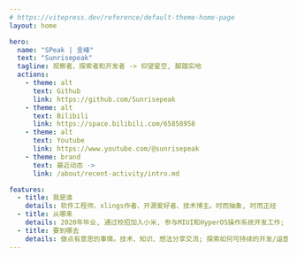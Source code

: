 ```yaml
---
# https://vitepress.dev/reference/default-theme-home-page
layout: home

hero:
  name: "SPeak | 言峰"
  text: "Sunrisepeak"
  tagline: 观察者、探索者和开发者 -> 仰望星空, 脚踏实地
  actions:
    - theme: alt
      text: Github
      link: https://github.com/Sunrisepeak
    - theme: alt
      text: Bilibili
      link: https://space.bilibili.com/65858958
    - theme: alt
      text: Youtube
      link: https://www.youtube.com/@sunrisepeak
    - theme: brand
      text: 最近动态 ->
      link: /about/recent-activity/intro.md

features:
  - title: 我是谁
    details: 软件工程师、xlings作者、开源爱好者、技术博主。时而抽象, 时而正经
  - title: 从哪来
    details: 2020年毕业, 通过校招加入小米, 参与MIUI和HyperOS操作系统开发工作; 2023年起专注于开源生态与可持续发展的探索和研究, 随后创建了d2learn社区、xlings包管理器、mcpp教程等项目...
  - title: 要到哪去
    details: 做点有意思的事情。技术、知识、想法分享交流; 探索如何可持续的开发/运营一个开源项目并产生社会价值
---
```


<script setup>

const pr_projects = [
  {
    name: 'xlings',
    img: 'https://xlings.d2learn.org/imgs/xlings-logo.png',
    url: 'https://xlings.d2learn.org'
  },
  {
    name: 'AOSP',
    img: 'imgs/aosp.svg',
    url: 'https://cs.android.com/android'
  },
  {
    name: 'mcpp-standard',
    url: 'https://github.com/Sunrisepeak/mcpp-standard'
  },
  {
    name: 'xmake',
    img: 'imgs/xmake.png',
    url: 'https://xmake.io'
  },
  {
    name: 'ImGUI',
    url: 'https://github.com/ocornut/imgui'
  },
  {
    name: 'tbox',
    img: 'imgs/tbox.png',
    url: 'https://github.com/tboox/tbox'
  },
  {
    name: 'vuejs-docs',
    img: 'imgs/vuejs.svg',
    url: 'https://vuejs.org'
  },
  {
    name: 'Linux',
    img: 'imgs/linux.svg',
    url: 'https://github.com/torvalds/linux'
  },
  {
    name: 'LVGL',
    img: 'imgs/lvgl.png',
    url: 'https://github.com/lvgl/lvgl'
  },
  {
    name: 'project-graph',
    img: 'imgs/project-graph.svg',
    url: 'https://github.com/ant-design/ant-design'
  },
]

const current_projects = [
  {
    name: 'xlings',
    img: 'https://xlings.d2learn.org/imgs/xlings-logo.png',
    url: 'https://xlings.d2learn.org',
    desc: '高度抽象的包管理器',
  },
  {
    name: 'd2learn论坛',
    url: 'https://forum.d2learn.org',
    img: 'imgs/d2learn.png',
    desc: '开源爱好者论坛',
  },
  {
    name: 'mcpp-standard',
    url: 'https://github.com/Sunrisepeak/mcpp-standard',
    desc: '交互式现代C++教程',
  },
  {
    name: 'dstruct',
    url: 'https://github.com/Sunrisepeak/dstruct',
    desc: '数据结构库',
  },
  {
    name: 'd2ds',
    img: 'imgs/d2ds.png',
    url: 'https://d2learn.github.io/MOGA',
    desc: '交互式数据结构教程',
  },
  {
    name: 'MOGA',
    url: 'https://d2learn.github.io/MOGA',
    desc: '让开源再次伟大',
  },
]


const activities = [
  {
    title: '🎉 搭建个人主页(初步) - 2025/10/07🎉',
    url: 'https://github.com/d2learn/xim-pkgindex',
  },
]

</script>

<RecentActivity :items="activities" />
<ProjectGallery title="当前维护的项目" :lists="current_projects" />
<ProjectGallery title="PR过的开源项目" :lists="pr_projects" />